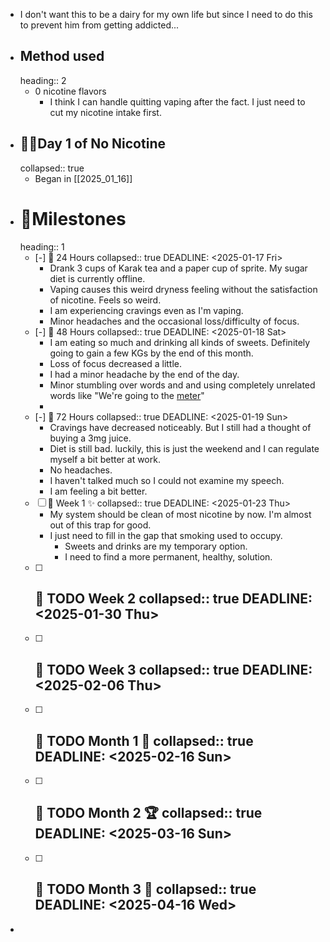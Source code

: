 - I don't want this to be a dairy for my own life but since I need to do this to prevent him from getting addicted...
- ## Method used
  heading:: 2
	- 0 nicotine flavors
		- I think I can handle quitting vaping after the fact. I just need to cut my nicotine intake first.
- ## 🏃‍♂️Day 1 of No Nicotine
  collapsed:: true
	- Began in  [[2025_01_16]]
- # 🚩Milestones
  heading:: 1
	- [-] 🔽 24 Hours
	  collapsed:: true
	  DEADLINE: <2025-01-17 Fri>
		- Drank 3 cups of Karak tea and a paper cup of sprite. My sugar diet is currently offline.
		- Vaping causes this weird dryness feeling without the satisfaction of nicotine. Feels so weird.
		- I am experiencing cravings even as I'm vaping.
		- Minor headaches and the occasional loss/difficulty of focus.
	- [-] 🔽 48 Hours
	  collapsed:: true
	  DEADLINE: <2025-01-18 Sat>
		- I am eating so much and drinking all kinds of sweets. Definitely going to gain a few KGs by the end of this month.
		- Loss of focus decreased a little.
		- I had a minor headache by the end of the day.
		- Minor stumbling over words and and using completely unrelated words like "We're going to the <ins>meter</ins>"
		-
	- [-] 🔽 72 Hours
	  collapsed:: true
	  DEADLINE: <2025-01-19 Sun>
		- Cravings have decreased noticeably. But I still had a thought of buying a 3mg juice.
		- Diet is still bad. luckily, this is just the weekend and I can regulate myself a bit better at work.
		- No headaches.
		- I haven't talked much so I could not examine my speech.
		- I am feeling a bit better.
	- [ ] 🔽  Week 1 ✨
	  collapsed:: true
	  DEADLINE: <2025-01-23 Thu>
		- My system should be clean of most nicotine by now. I'm almost out of this trap for good.
		- I just need to fill in the gap that smoking used to occupy.
			- Sweets and drinks are my temporary option.
			- I need to find a more permanent, healthy, solution.
	- [ ] 🔽  TODO Week 2
	  collapsed:: true
	  DEADLINE: <2025-01-30 Thu>
		-
	- [ ] 🔽 TODO Week 3
	  collapsed:: true
	  DEADLINE: <2025-02-06 Thu>
		-
	- [ ] 🔽 TODO Month 1 🥳
	  collapsed:: true
	  DEADLINE: <2025-02-16 Sun>
		-
	- [ ] 🔽   TODO Month 2 🏆
	  collapsed:: true
	  DEADLINE: <2025-03-16 Sun>
		-
	- [ ] 🔽 TODO Month 3 👑
	  collapsed:: true
	  DEADLINE: <2025-04-16 Wed>
		-
-
